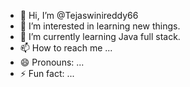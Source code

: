 - 👋 Hi, I’m @Tejaswinireddy66
- 👀 I’m interested in learning new things.
- 🌱 I’m currently learning Java full stack.
- 📫 How to reach me ...
- 😄 Pronouns: ...
- ⚡ Fun fact: ...

<!---
Tejaswinireddy66/Tejaswinireddy66 is a ✨ special ✨ repository because its `README.md` (this file) appears on your GitHub profile.
You can click the Preview link to take a look at your changes.
--->
